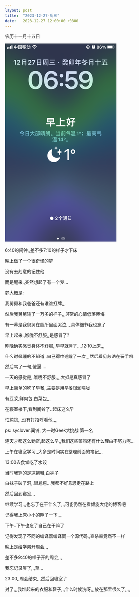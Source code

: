 ```yaml
---
layout: post
title:  "2023-12-27-周三"
date:   2023-12-27 12:00:00 +0800
---
```






农历十一月十五日 

![image-20231227081433107](https://raw.githubusercontent.com/i1oveyou/2023-year/master/_posts/12.December/img/image-20231227081433107.png)

6:40的闹钟,,差不多7:10的样子才下床

晚上做了一个很奇怪的梦

没有去刻意的记住他

而是醒来,,突然想起了有一个梦...



梦大概是:

我舅舅和我爸爸还有谁谁打牌,,,

然后我舅舅输了一万多的样子,,,非常的心情低落懊悔

有一幕是我舅舅在厕所里面哭泣,,,,具体细节我也忘了



早上起来,,喉咙不舒服,,是感冒了?

昨晚确实感觉身体不舒服,,早早就睡了....12:10上床,,,

什么时候睡的不知道..自己得中途醒了一次,,,然后看见苏浩在玩手机

然后骂了一句,傻逼....



一天的感觉是,,喉咙不舒服,,,,大抵是真感冒了

早上简单的吃了早餐,,主要是用早餐润润喉咙

有豆浆,鲜肉包,白菜包,,,

在寝室楼下,看到闻铃了..起床这么早

怕尴尬,,,没有打招呼看他,,,,

ps: syclover.闻铃, 大一时Geek大挑战 第一名

连天才都这么勤奋,起这么早,,我们这些菜鸡还有什么理由不努力呢...



上午在寝室学习,,大多是时间实在整理前面的笔记,,,

13:00去食堂吃了水饺

当时我穿的是凉拖鞋,白袜子

白袜子破了洞,,很尬尴...我都不好意思走在路上



然后回到寝室,,,

继续学习,,,也忘了在干什么了,,,可能仍然在看倾旋大佬的博客吧

记得我上床小小的睡了一下....

下午..下午也忘了自己在干嘛了

记得发现了不同的编译器编译同一个源代码,,查杀率竟然不一样



晚上是给学弟开周会,,,

差不多9:40的样子开的周会,,,

我忘记录屏了,,,草...

23:00,,周会结束,,,然后回寝室了



对了,,,我堆起来的衣服和鞋子,,,什么时候洗呀,,,放在那里很久了,,,,

